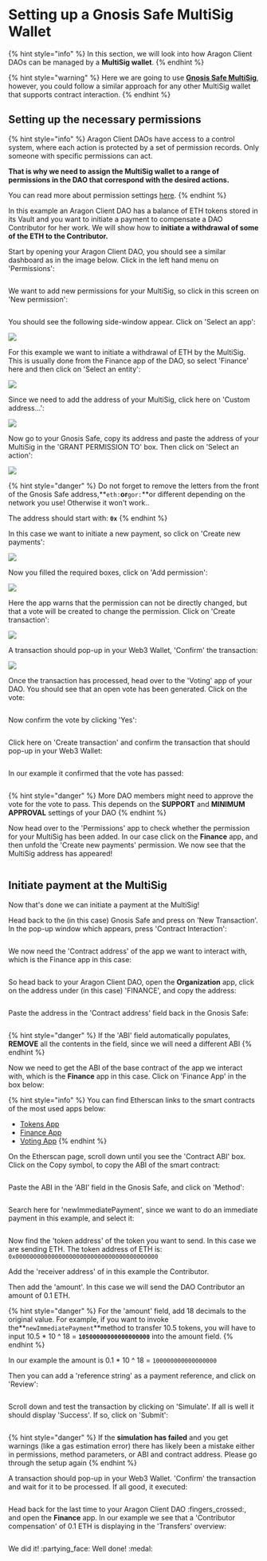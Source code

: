 # Setting up a Gnosis Safe MultiSig Wallet

{% hint style="info" %}
In this section, we will look into how Aragon Client DAOs can be managed by a **MultiSig wallet**.
{% endhint %}

{% hint style="warning" %}
Here we are going to use [**Gnosis Safe MultiSig**](https://gnosis-safe.io), however, you could follow a similar approach for any other MultiSig wallet that supports contract interaction.
{% endhint %}

###

## Setting up the necessary permissions

{% hint style="info" %}
Aragon Client DAOs have access to a control system, where each action is protected by a set of permission records. Only someone with specific permissions can act.

**That is why we need to assign the MultiSig wallet to a range of permissions in the DAO that correspond with the desired actions.**

You can read more about permission settings [here](aragon-client/explore-template-dao/system-setting/permissions-setting.md).
{% endhint %}



In this example an Aragon Client DAO has a balance of ETH tokens stored in its Vault and you want to initiate a payment to compensate a DAO Contributor for her work. We will show how to **initiate a withdrawal of some of the ETH to the Contributor.**



Start by opening your Aragon Client DAO, you should see a similar dashboard as in the image below. Click in the left hand menu on 'Permissions':

<figure><img src="../.gitbook/assets/image (43).png" alt=""><figcaption></figcaption></figure>



We want to add new permissions for your MultiSig, so click in this screen on 'New permission':

<figure><img src="../.gitbook/assets/image (34).png" alt=""><figcaption></figcaption></figure>



You should see the following side-window appear. Click on 'Select an app':

![](<../.gitbook/assets/image (21).png>)



For this example we want to initiate a withdrawal of ETH by the MultiSig. This is usually done from the Finance app of the DAO, so select 'Finance' here and then click on 'Select an entity':

![](<../.gitbook/assets/image (30).png>)



Since we need to add the address of your MultiSig, click here on 'Custom address...':

![](<../.gitbook/assets/image (39).png>)



Now go to your Gnosis Safe, copy its address and paste the address of your MultiSig in the 'GRANT PERMISSION TO' box. Then click on 'Select an action':

![](<../.gitbook/assets/image (42).png>)



{% hint style="danger" %}
Do not forget to remove the letters from the front of the Gnosis Safe address,**`eth:`**or**`gor:`**or different depending on the network you use! Otherwise it won't work..

The address should start with: **`0x`**
{% endhint %}



In this case we want to initiate a new payment, so click on 'Create new payments':

![](<../.gitbook/assets/image (54).png>)



Now you filled the required boxes, click on 'Add permission':

![](<../.gitbook/assets/image (40).png>)



Here the app warns that the permission can not be directly changed, but that a vote will be created to change the permission. Click on 'Create transaction':

![](<../.gitbook/assets/image (44).png>)



A transaction should pop-up in your Web3 Wallet, 'Confirm' the transaction:

![](<../.gitbook/assets/image (27).png>)



Once the transaction has processed, head over to the 'Voting' app of your DAO. You should see that an open vote has been generated. Click on the vote:

<figure><img src="../.gitbook/assets/image (36).png" alt=""><figcaption></figcaption></figure>



Now confirm the vote by clicking 'Yes':

<figure><img src="../.gitbook/assets/image (51).png" alt=""><figcaption></figcaption></figure>



Click here on 'Create transaction' and confirm the transaction that should pop-up in your Web3 Wallet:

<figure><img src="../.gitbook/assets/image (19).png" alt=""><figcaption></figcaption></figure>



In our example it confirmed that the vote has passed:

<figure><img src="../.gitbook/assets/image (32).png" alt=""><figcaption></figcaption></figure>

{% hint style="danger" %}
More DAO members might need to approve the vote for the vote to pass. This depends on the **SUPPORT** and **MINIMUM APPROVAL** settings of your DAO
{% endhint %}



Now head over to the 'Permissions' app to check whether the permission for your MultiSig has been added. In our case click on the **Finance** app, and then unfold the 'Create new payments' permission. We now see that the MultiSig address has appeared!

<figure><img src="../.gitbook/assets/image (29).png" alt=""><figcaption></figcaption></figure>



## Initiate payment at the MultiSig

Now that's done we can initiate a payment at the MultiSig!



Head back to the (in this case) Gnosis Safe and press on 'New Transaction'. In the pop-up window which appears, press 'Contract Interaction':

<figure><img src="../.gitbook/assets/image (50).png" alt=""><figcaption></figcaption></figure>



We now need the 'Contract address' of the app we want to interact with, which is the Finance app in this case:

<figure><img src="../.gitbook/assets/image (53).png" alt=""><figcaption></figcaption></figure>



So head back to your Aragon Client DAO, open the **Organization** app, click on the address under (in this case) 'FINANCE', and copy the address:

<figure><img src="../.gitbook/assets/image (49).png" alt=""><figcaption></figcaption></figure>



Paste the address in the 'Contract address' field back in the Gnosis Safe:

<figure><img src="../.gitbook/assets/image (26).png" alt=""><figcaption></figcaption></figure>

{% hint style="danger" %}
If the 'ABI' field automatically populates, **REMOVE** all the contents in the field, since we will need a different ABI
{% endhint %}



Now we need to get the ABI of the base contract of the app we interact with, which is the **Finance** app in this case. Click on 'Finance App' in the box below:

{% hint style="info" %}
You can find Etherscan links to the smart contracts of the most used apps below:

* [Tokens App](https://etherscan.io/address/0xde3A93028F2283cc28756B3674BD657eaFB992f4#code)
* [Finance App](https://etherscan.io/address/0x836835289A2E81B66AE5d95b7c8dBC0480dCf9da#code)
* [Voting App](https://etherscan.io/address/0xb935C3D80229d5D92f3761b17Cd81dC2610e3a45#code)
{% endhint %}



On the Etherscan page, scroll down until you see the 'Contract ABI' box. Click on the Copy symbol, to copy the ABI of the smart contract:

<figure><img src="../.gitbook/assets/image (47).png" alt=""><figcaption></figcaption></figure>



Paste the ABI in the 'ABI' field in the Gnosis Safe, and click on 'Method':

<figure><img src="../.gitbook/assets/image (46).png" alt=""><figcaption></figcaption></figure>



Search here for 'newImmediatePayment', since we want to do an immediate payment in this example, and select it:

<figure><img src="../.gitbook/assets/image (48).png" alt=""><figcaption></figcaption></figure>



Now find the 'token address' of the token you want to send. In this case we are sending ETH. The token address of ETH is: `0x0000000000000000000000000000000000000000`

Add the 'receiver address' of in this example the Contributor.

Then add the 'amount'. In this case we will send the DAO Contributor an amount of 0.1 ETH.

{% hint style="danger" %}
For the 'amount' field, add 18 decimals to the original value. For example, if you want to invoke the**`newImmediatePayment`**method to transfer 10.5 tokens, you will have to input 10.5 \* 10 ^ 18 = **`10500000000000000000`** into the amount field.
{% endhint %}

In our example the amount is 0.1 \* 10 ^ 18 = `100000000000000000`

Then you can add a 'reference string' as a payment reference, and click on 'Review':

<figure><img src="../.gitbook/assets/image (28).png" alt=""><figcaption></figcaption></figure>



Scroll down and test the transaction by clicking on 'Simulate'. If all is well it should display 'Success'. If so, click on 'Submit':

<figure><img src="../.gitbook/assets/image (24).png" alt=""><figcaption></figcaption></figure>

{% hint style="danger" %}
If the **simulation has failed** and you get warnings (like a gas estimation error) there has likely been a mistake either in permissions, method parameters, or ABI and contract address. Please go through the setup again
{% endhint %}



A transaction should pop-up in your Web3 Wallet. 'Confirm' the transaction and wait for it to be processed. If all good, it executed:

<figure><img src="../.gitbook/assets/image (35).png" alt=""><figcaption></figcaption></figure>



Head back for the last time to your Aragon Client DAO :fingers\_crossed:, and open the **Finance** app. In our example we see that a 'Contributor compensation' of 0.1 ETH is displaying in the 'Transfers' overview:

<figure><img src="../.gitbook/assets/image (18).png" alt=""><figcaption></figcaption></figure>

We did it! :partying\_face: Well done! :medal:

